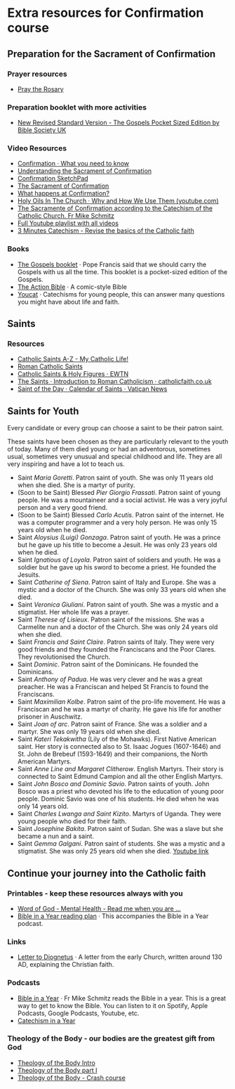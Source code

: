 # Extra resources for Confirmation course

## Preparation for the Sacrament of Confirmation

### Prayer resources
- [Pray the Rosary](https://www.ndcys.com/wp-content/uploads/2024/05/Rosary.pdf)

### Preparation booklet with more activities
- [New Revised Standard Version - The Gospels Pocket Sized Edition by Bible Society UK](https://archedinburgh.org/wp-content/uploads/Confirmation-Booklet-1.pdf)

### Video Resources
- [Confirmation · What you need to know](https://youtu.be/YdymHdMpDv4?si=25XISFrgSfnI_oB0)
- [Understanding the Sacrament of Confirmation](https://www.youtube.com/watch?v=G3NeOL8zmG0)
- [Confirmation SketchPad](https://www.youtube.com/watch?v=Lu3MoT_egFI)
- [The Sacrament of Confirmation](https://www.youtube.com/watch?v=nXqKkTcLtqs)
- [What happens at Confirmation?](https://www.youtube.com/watch?v=49tLYYagp2Q)
- [Holy Oils In The Church · Why and How We Use Them (youtube.com)](https://www.youtube.com/watch?v=A131j0yFcM0)
- [The Sacramente of Confirmation according to the Catechism of the Catholic Church. Fr Mike Schmitz](https://youtu.be/82nEFH6ZWfM?si=frrV2ftefZDYHcFM)
- [Full Youtube playlist with all videos](https://youtube.com/playlist?list=PLCAcSnwZO_hhN5qpvx6QxijVQlvTU9SZw&si=8-fAcjPuJ13yXnUp)
- [3 Minutes Catechism - Revise the basics of the Catholic faith](https://youtube.com/playlist?list=PLIcePO_eJb2_EElTdFm1PFLNkH17EQcV-&si=IsM9MwdePU2i7dmS)

### Books
- [The Gospels booklet](https://www.pilgrimgifts.co.uk/products/new-revised-standard-version-the-gospels-pocket-sized-edition-by-bible-society-uk) · Pope Francis said that we should carry the Gospels with us all the time. This booklet is a pocket-sized edition of the Gospels.
- [The Action Bible](https://www.theactionbible.com/) ·   A comic-style Bible
- [Youcat](https://www.youcat.org/) · Catechisms for young people, this can answer many questions you might have about life and faith.

## Saints

### Resources
- [Catholic Saints A-Z - My Catholic Life!](https://mycatholic.life/saints/)
- [Roman Catholic Saints](https://www.roman-catholic-saints.com)
- [Catholic Saints & Holy Figures · EWTN](https://www.ewtn.com/catholicism/saints)
- [The Saints · Introduction to Roman Catholicism · catholicfaith.co.uk](http://catholicfaith.co.uk/saints)
- [Saint of the Day · Calendar of Saints · Vatican News](https://www.vaticannews.va/en/saints.html)


## Saints for Youth
Every candidate or every group can choose a saint to be their patron saint.

These saints have been chosen as they are particularly relevant to the youth of today. Many of them died young or had an adventorous, sometimes usual, sometimes very unusual and special childhood and life. They are all very inspiring and have a lot to teach us.
- Saint *Maria Goretti*. Patron saint of youth. She was only 11 years old when she died. She is a martyr of purity.
- (Soon to be Saint) Blessed *Pier Giorgio Frassati*. Patron saint of young people. He was a mountaineer and a social activist. He was a very joyful person and a very good friend.
- (Soon to be Saint) Blessed *Carlo Acutis*. Patron saint of the internet. He was a computer programmer and a very holy person. He was only 15 years old when he died.
- Saint *Aloysius (Luigi) Gonzaga*. Patron saint of youth. He was a prince but he gave up his title to become a Jesuit. He was only 23 years old when he died.
- Saint *Ignatious of Loyola*. Patron saint of soldiers and youth. He was a soldier but he gave up his sword to become a priest. He founded the Jesuits.
- Saint *Catherine of Siena*. Patron saint of Italy and Europe. She was a mystic and a doctor of the Church. She was only 33 years old when she died.
- Saint *Veronica Giuliani*. Patron saint of youth. She was a mystic and a stigmatist. Her whole life was a prayer.
- Saint *Therese of Lisieux*. Patron saint of the missions. She was a Carmelite nun and a doctor of the Church. She was only 24 years old when she died.
- Saint *Francis and Saint Claire*. Patron saints of Italy. They were very good friends and they founded the Franciscans and the Poor Clares. They revolutionised the Church.
- Saint *Dominic*. Patron saint of the Dominicans. He founded the Dominicans.
- Saint *Anthony of Padua*. He was very clever and he was a great preacher. He was a Franciscan and helped St Francis to found the Franciscans.
- Saint *Maximilian Kolbe*. Patron saint of the pro-life movement. He was a Franciscan and he was a martyr of charity. He gave his life for another prisoner in Auschwitz.
- Saint *Joan of arc*. Patron saint of France. She was a soldier and a martyr. She was only 19 years old when she died.
- Saint *Kateri Tekakwitha* (Lily of the Mohawks). First Native American saint. Her story is connected also to St. Isaac Jogues (1607-1646) and St. John de Brebeuf (1593-1649) and their companions, the North American Martyrs.
- Saint *Anne Line and Margaret Clitherow*. English Martyrs. Their story is connected to Saint Edmund Campion and all the other English Martyrs.
- Saint *John Bosco and Dominic Savio*. Patron saints of youth. John Bosco was a priest who devoted his life to the education of young poor people. Dominic Savio was one of his students. He died when he was only 14 years old.
- Saint *Charles Lwanga and Saint Kizito*. Martyrs of Uganda. They were young people who died for their faith.
- Saint *Josephine Bakita*. Patron saint of Sudan. She was a slave but she became a nun and a saint.
- Saint *Gemma Galgani*. Patron saint of students. She was a mystic and a stigmatist. She was only 25 years old when she died. [Youtube link](https://www.youtube.com/watch?v=jJfwehSWnCY&list=PLdSm8Th-dr8tgsdEs2DqJr6QQpNGtthUV)


## Continue your journey into the Catholic faith

### Printables - keep these resources always with you
- [Word of God - Mental Health - Read me when you are ...](https://www.ndcys.com/wp-content/uploads/2024/05/Read-me-when.pdf)
- [Bible in a Year reading plan](https://bnspcatholic.org/wp-content/uploads/2021/01/the-official-365-day-reading-plan-for-the-bible-in-a-year.pdf) · This accompanies the Bible in a Year podcast.

### Links
- [Letter to Diognetus](https://www.newadvent.org/fathers/0101.htm) · A letter from the early Church, written around 130 AD, explaining the Christian faith.

### Podcasts
- [Bible in a Year](https://www.ascensionpress.com/bibleinayear) · Fr Mike Schmitz reads the Bible in a year. This is a great way to get to know the Bible. You can listen to it on Spotify, Apple Podcasts, Google Podcasts, Youtube, etc.
- [Catechism in a Year](https://www.ascensionpress.com/catechisminayear)

### Theology of the Body - our bodies are the greatest gift from God
- [Theology of the Body Intro](https://youtu.be/jl-N8Eji8Q0?si=oZijiQ9jAFF1HnFQ)
- [Theology of the Body part I](https://youtu.be/cqrD-d_jiw8?si=lbFKvGjRyixg-Q_z)
- [Theology of the Body - Crash course](https://ascensionpress.com/pages/tob-crash-course)


